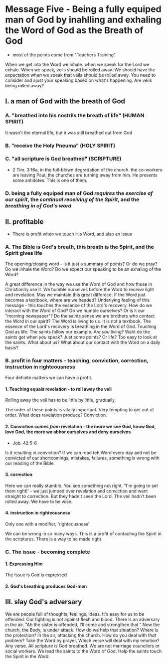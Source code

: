 # Message Five - Being a fully equiped man of God by inahlling and exhaling the Word of God as the Breath of God
- most of the points come from "Teachers Training"

When we get into the Word we inhale. when we speak for the Lord we exhale. When we speak, veils should be rolled away. We should have the expectation when we speak that veils should be rolled away.
You need to consider and ajust your speaking based on what's happening. Are veils being rolled away?

## I. a man of God with the breath of God
### A. "breathed into his nostrils the breath of life" (HUMAN SPIRIT)
It wasn't the eternal life, but it was still breathed out from God

### B. "receive the Holy Pneuma" (HOLY SPIRIT)

### C. "all scripture is God breathed" (SCRIPTURE)
- 2 Tim. 3:16a, in the full-blown degredation of the church. the co-workers are leaving Paul, the churches are turning away from him. He presents some antidotes. This is one of them.

### D. being a fully equiped man of God *requires* the *exercise of our spirit*, the *continual receiving of the Spirit*, and the *breathing in of God's word*

## II. profitable
- There is profit when we touch His Word, and also an issue

### A. The Bible is God's breath, this breath is the Spirit, and the Spirit gives life

The opening/closing word - is it just a summary of points? Or do we pray? Do we inhale the Word? Do we expect our speaking to be an exhaling of the Word?

A great difference in the way we use the Word of God and how those in Christianity use it. We humble ourselves before the Word to receive light and revelation. May we maintain this great differece.
If the Word just becomes a textbook, where are we headed? Underlying feeling of this message - this touches the essence of the Lord's recovery. How do we interact with the Word of God? Do we humble
ourselves? Or is it our "morning newspaper"? Do the saints sense we are brothers who contact the Word in our spirit? The Word is living to us. It is not a textbook. The essence of the Lord's
recovery is breathing in the Word of God. Touching God as life. The saints follow our example. Are *you* living? Waht do the saints get when *you* speak? Just some points? Or life? Too easy to look
at the saints. What about us? What about *our* contact with the Word on a daily basis?

### B. profit in four matters - teaching, conviction, correction, instruction in righteousness
Four definite matters we can have a profit.

#### 1. Teaching equals revelation - to roll away the veil
Rolling away the veil has to be little by little, gradually.

The order of these points is vitally important. Very tempting to get out of order. What does revelation produce? Conviction.

#### 2. Conviction *comes from* revelation - the more we see God, know God, love God, the more we abhor ourselves and deny ourselves
- Job. 42:5-6

Is it resulting in conviction? If we can read teh Word every day and not be convicted of our shortcomings, mistakes, failures, something is wrong with our reading of the Bible.

#### 3. correction
Here we can really stumble. You see something not right. "I'm going to set them right!' - we just jumped over revelation and conviction and went straight to correction. But they
hadn't seen the Lord. The veil hadn't been rolled away. We have to be wise.

#### 4. instruction in righteousness
Only one with a modifier, 'righteousness'

We can be wrong in so many ways. This is a profit of contacting the Spirit in the scriptures. There is a way to be made right.

### C. The issue - becoming complete
#### 1. Expressing Him
The issue is God is expressed
#### 2. God's breathing produces God-men

## III. slay God's adversary
We are people full of thoughts, feelings, ideas. It's easy for us to be offended. Our fighting is not against flesh and blood. There is an adversary in the air. "Ah the sister is offended, I'll come and strengthen that."
Now the church, the Body, is under attack. How do we help that situation? Where is the protection? In the air, attacking the church. How do you deal with *that* problem? Take the Word by prayer. Which verse will deal with
my emotion? Any verse. All scripture is God breathed. We are not marriage councilors or social workers. We lead the saints to the Word of God. Help the saints touch the Spirit in the Word.

